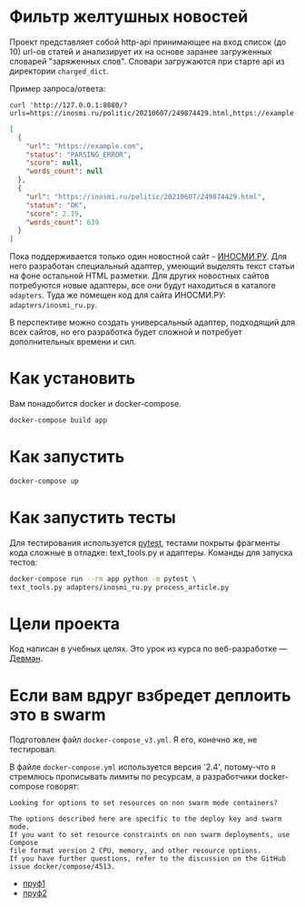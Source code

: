 # Фильтр желтушных новостей

Проект представляет собой http-api принимающее на вход список (до 10)
url-ов статей и анализирует их на основе заранее загруженных словарей "заряженных слов".
Словари загружаются при старте api из директории `charged_dict`.

Пример запроса/ответа:
```shell
curl 'http://127.0.0.1:8080/?urls=https://inosmi.ru/politic/20210607/249874429.html,https://example.com'
```

```json
[
  {
    "url": "https://example.com",
    "status": "PARSING_ERROR",
    "score": null,
    "words_count": null
  },
  {
    "url": "https://inosmi.ru/politic/20210607/249874429.html",
    "status": "OK",
    "score": 2.19,
    "words_count": 639
  }
]


```

Пока поддерживается только один новостной сайт - [ИНОСМИ.РУ](https://inosmi.ru/). Для него разработан специальный адаптер, умеющий выделять текст статьи на фоне остальной HTML разметки. Для других новостных сайтов потребуются новые адаптеры, все они будут находиться в каталоге `adapters`. Туда же помещен код для сайта ИНОСМИ.РУ: `adapters/inosmi_ru.py`.

В перспективе можно создать универсальный адаптер, подходящий для всех сайтов, но его разработка будет сложной и потребует дополнительных времени и сил.

# Как установить

Вам понадобится docker и docker-compose.


```bash
docker-compose build app
```

# Как запустить

```bash
docker-compose up
```

# Как запустить тесты

Для тестирования используется [pytest](https://docs.pytest.org/en/latest/), тестами покрыты фрагменты кода сложные в отладке: text_tools.py и адаптеры. Команды для запуска тестов:

```bash
docker-compose run --rm app python -m pytest \
text_tools.py adapters/inosmi_ru.py process_article.py
```

# Цели проекта

Код написан в учебных целях. Это урок из курса по веб-разработке — [Девман](https://dvmn.org).


# Если вам вдруг взбредет деплоить это в swarm

Подготовлен файл `docker-compose_v3.yml`. Я его, конечно же, не тестировал.

В файле `docker-compose.yml` используется версия '2.4', потому-что я стремлюсь прописывать лимиты по ресурсам, а разработчики docker-compose говорят:

```
Looking for options to set resources on non swarm mode containers?

The options described here are specific to the deploy key and swarm mode.
If you want to set resource constraints on non swarm deployments, use Compose
file format version 2 CPU, memory, and other resource options.
If you have further questions, refer to the discussion on the GitHub issue docker/compose/4513.
```
- [пруф1](https://docs.docker.com/compose/compose-file/compose-file-v2/#cpu-and-other-resources)
- [пруф2](https://github.com/docker/compose/issues/4513)
